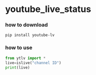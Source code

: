 # youtube_live_status

### how to download
`pip install youtube-lv`

### how to use

```python
from ytlv import *
live=islive("channel ID")
print(live)
```
